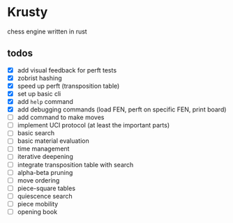 # Krusty

chess engine written in rust

## todos

- [x] add visual feedback for perft tests
- [x] zobrist hashing
- [x] speed up perft (transposition table)
- [x] set up basic cli
- [x] add `help` command
- [x] add debugging commands (load FEN, perft on specific FEN, print board)
- [ ] add command to make moves
- [ ] implement UCI protocol (at least the important parts)
- [ ] basic search
- [ ] basic material evaluation
- [ ] time management
- [ ] iterative deepening
- [ ] integrate transposition table with search
- [ ] alpha-beta pruning
- [ ] move ordering
- [ ] piece-square tables
- [ ] quiescence search
- [ ] piece mobility
- [ ] opening book
